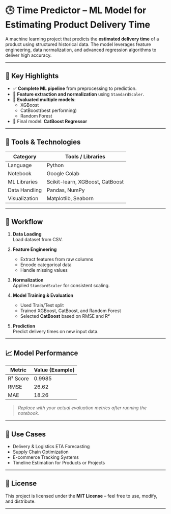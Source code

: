 # 🕒 Time Predictor – ML Model for Estimating Product Delivery Time

A machine learning project that predicts the **estimated delivery time** of a product using structured historical data. The model leverages feature engineering, data normalization, and advanced regression algorithms to deliver high accuracy.

---

## 📌 Key Highlights

- ✅ **Complete ML pipeline** from preprocessing to prediction.
- 🧹 **Feature extraction and normalization** using `StandardScaler`.
- 🤖 **Evaluated multiple models**:
  - XGBoost 
  - CatBoost(best performing)
  - Random Forest
- 🧠 Final model: **CatBoost Regressor**

---

## 🧰 Tools & Technologies

| Category       | Tools / Libraries                                |
|----------------|--------------------------------------------------|
| Language       | Python                                           |
| Notebook       | Google Colab                                     |
| ML Libraries   | Scikit-learn, XGBoost, CatBoost                   |
| Data Handling  | Pandas, NumPy                                     |
| Visualization  | Matplotlib, Seaborn                               |

---

## 🧪 Workflow

1. **Data Loading**  
   Load dataset from CSV.

2. **Feature Engineering**  
   - Extract features from raw columns  
   - Encode categorical data  
   - Handle missing values

3. **Normalization**  
   Applied `StandardScaler` for consistent scaling.

4. **Model Training & Evaluation**  
   - Used Train/Test split  
   - Trained XGBoost, CatBoost, and Random Forest  
   - Selected **CatBoost** based on RMSE and R²

5. **Prediction**  
   Predict delivery times on new input data.

---

## 📈 Model Performance

| Metric         | Value (Example)  |
|----------------|------------------|
| R² Score       | 0.9985            |
| RMSE           | 26.62          |
| MAE            | 18.26            |

> *Replace with your actual evaluation metrics after running the notebook.*

---

## 🚀 Use Cases

- Delivery & Logistics ETA Forecasting  
- Supply Chain Optimization  
- E-commerce Tracking Systems  
- Timeline Estimation for Products or Projects

---

## 📄 License

This project is licensed under the **MIT License** – feel free to use, modify, and distribute.

---
